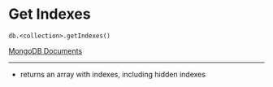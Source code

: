 # Get Indexes

`db.<collection>.getIndexes()`

[MongoDB Documents](https://www.mongodb.com/docs/manual/reference/method/db.collection.getIndexes/)

---

- returns an array with indexes, including hidden indexes
